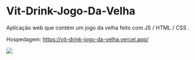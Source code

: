 # Vit-Drink-Jogo-Da-Velha

Aplicação web que contém um jogo da velha feito com JS / HTML / CSS .

Hospedagem: https://vit-drink-jogo-da-velha.vercel.app/

<img src="/assets/print.bmp">